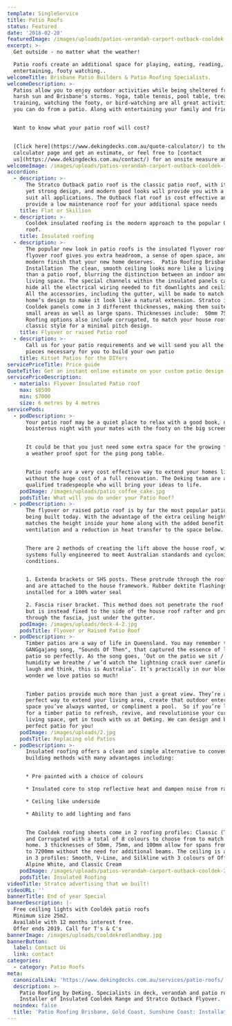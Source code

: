```yaml
---
template: SingleService
title: Patio Roofs
status: Featured
date: '2018-02-20'
featuredImage: /images/uploads/patios-verandah-carport-outback-cooldek-07.jpg
excerpt: >-
  Get outside - no matter what the weather!

  Patio roofs create an additional space for playing, eating, reading, storing,
  entertaining, footy watching..
welcomeTitle: Brisbane Patio Builders & Patio Roofing Specialists.
welcomeDescription: >-
  Patios allow you to enjoy outdoor activities while being sheltered from the
  harsh sun and Brisbane's storms. Yoga, table tennis, pool table, treadmill
  training, watching the footy, or bird-watching are all great activities that
  you can do from a patio. Along with entertaining your family and friends.


  Want to know what your patio roof will cost? 


  [Click here](https://www.dekingdecks.com.au/quote-calculator/) to the cost
  calculator page and get an estimate, or feel free to [contact
  us](https://www.dekingdecks.com.au/contact/) for an onsite measure and quote
welcomeImage: /images/uploads/patios-verandah-carport-outback-cooldek-19.jpg
accordion:
  - description: >-
      The Stratco Outback patio roof is the classic patio roof, with its simple
      yet strong design, and modern good looks will provide you with a cover to
      suit all applications. The Outback flat roof is cost effective and will
      provide a low maintenance roof for your additional space needs
    title: Flat or Skillion
  - description: >-
      Cooldek insulated roofing is the modern approach to the popular Outback
      roof. 
    title: Insulated roofing
  - description: >-
      The popular new look in patio roofs is the insulated flyover roof. A
      flyover roof gives you extra headroom, a sense of open space, and the
      modern finish that your new home deserves.  Patio Roofing Brisbane
      Installation  The clean, smooth ceiling looks more like a living room roof
      than a patio roof, blurring the distinction between an indoor and outdoor
      living space. The special channels within the insulated panels can easily
      hide all the electrical wiring needed to fit downlights and ceiling fans.
      All the accessories, including the gutter, will be made to match your
      home’s design to make it look like a natural extension. Stratco insulated
      Cooldek panels come in 3 different thicknesses, making them suited to
      small areas as well as large spans. Thicknesses include:  50mm 75mm 100mm.
      Roofing options also include corrugated, to match your house roof, or the
      classic style for a minimal pitch design.
    title: Flyover or raised Patio roof
  - description: >-
      Call us for your patio requirements and we will send you all the bits and
      pieces necessary for you to build your own patio 
    title: Kitset Patios for the DIYers
servicePriceTitle: Price guide
QuoteTitle: Get an instant online estimate on your custom patio design
servicePriceDescription:
  - materials: Flyover Insulated Patio roof
    max: $8500
    min: $7000
    size: 6 metres by 4 metres
servicePods:
  - podDescription: >-
      Your patio roof may be a quiet place to relax with a good book, or a
      boisterous night with your mates with the footy on the big screen. 


      It could be that you just need some extra space for the growing family or
      a weather proof spot for the ping pong table.


      Patio roofs are a very cost effective way to extend your homes living area
      without the huge cost of a full renovation. The Deking team are all
      qualified tradespeople who will bring your ideas to life.
    podImage: /images/uploads/patio_coffee_cake.jpg
    podsTitle: What will you do under your Patio Roof?
  - podDescription: >-
      The flyover or raised patio roof is by far the most popular patio roof
      being built today. With the advantage of the extra ceiling height which
      matches the height inside your home along with the added benefit of cross
      ventilation and a reduction in heat transfer to the space below.


      There are 2 methods of creating the lift above the house roof, with both
      systems fully engineered to meet Australian standards and cyclonic
      conditions.


      1. Extenda brackets or SHS posts. These protrude through the roof surface
      and are attached to the house framework. Rubber dektite flashings are then
      installed for a 100% water seal 

      2. Fascia riser bracket. This method does not penetrate the roof surface
      but is instead fixed to the side of the house roof rafter and protrudes
      through the fascia, just under the gutter.
    podImage: /images/uploads/deck-4-2.jpg
    podsTitle: Flyover or Raised Patio Roof
  - podDescription: >-
      Timber patios are a way of life in Queensland. You may remember the famous
      GANGgajang song, "Sounds Of Then", that captured the essence of life on a
      patio so perfectly. As the song goes, ‘Out on the patio we sit / and the
      humidity we breathe / we’d watch the lightning crack over canefields /
      laugh and think, this is Australia’. It’s practically in our blood—no
      wonder we love patios so much!  


      Timber patios provide much more than just a great view. They’re also the
      perfect way to extend your living area, create that outdoor entertainment
      space you’ve always wanted, or compliment a pool.  So if you’re looking
      for a timber patio to refresh, revive, and revolutionise your current
      living space, get in touch with us at DeKing. We can design and build the
      perfect patio for you!
    podImage: /images/uploads/2.jpg
    podsTitle: Replacing old Patios
  - podDescription: >-
      Insulated roofing offers a clean and simple alternative to conventional
      building methods with many advantages including:


      * Pre painted with a choice of colours

      * Insulated core to stop reflective heat and dampen noise from rain.

      * Ceiling like underside

      * Ability to add lighting and fans


      The Cooldek roofing sheets come in 2 roofing profiles: Classic (Trim deck)
      and Corrugated with a total of 8 colours to choose from to match your
      home. 3 thicknesses of 50mm, 75mm, and 100mm allow for spans from 5100mm
      to 7200mm without the need for additional beams. The ceiling is available
      in 3 profiles: Smooth, V-Line, and Silkline with 3 colours of Off White,
      Alpine White, and Classic Cream
    podImage: /images/uploads/patios-verandah-carport-outback-cooldek-27.jpg
    podsTitle: Insulated Roofing
videoTitle: Stratco advertising that we built!
videoURL: ''
bannerTitle: End of year Special
bannerDescription: |-
  Free ceiling lights with Cooldek patio roofs
  Minimum size 25m2.
  Available with 12 months interest free.
  Offer ends 2019. Call for T's & C's
bannerImage: /images/uploads/cooldekredlandbay.jpg
bannerButton:
  label: Contact Us
  link: contact
categories:
  - category: Patio Roofs
meta:
  canonicalLink: 'https://www.dekingdecks.com.au/services/patio-roofs/'
  description: >-
    Patio Roofing by DeKing. Specialists in deck, verandah and patio roofing.
    Installer of Insulated Cooldek Range and Stratco Outback Flyover.
  noindex: false
  title: 'Patio Roofing Brisbane, Gold Coast, Sunshine Coast: Installation'
---
```


